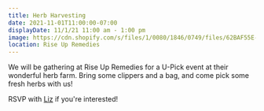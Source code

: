 ```yaml
---
title: Herb Harvesting
date: 2021-11-01T11:00:00-07:00
displayDate: 11/1/21 11:00 am - 1:00 pm
image: https://cdn.shopify.com/s/files/1/0080/1846/0749/files/62BAF55E-EDE7-41B2-8BE8-22E621D05DA3_300x.jpg?v=1624026577
location: Rise Up Remedies
---
```


We will be gathering at Rise Up Remedies for a U-Pick event at their wonderful herb farm. Bring some clippers and a bag, and come pick some fresh herbs with us!

RSVP with [Liz](mailto:liz@hlcomm.org) if you're interested!
